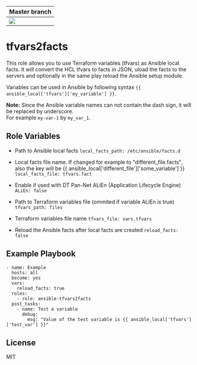 | Master branch |
|:--------------|
|[![](https://github.com/MonolithProjects/ansible-tfvars2facts/workflows/Test%20build/badge.svg?branch=master)](https://github.com/MonolithProjects/ansible-tfvars2facts/actions)|

tfvars2facts
=========

This role allows you to use Terraform variables (tfvars) as Ansible local facts.
It will convert the HCL tfvars to facts in JSON, uload the facts to the servers
and optionally in the same play reload the Ansible setup module.  

Variables can be used in Ansible by following syntax `{{ ansible_local['tfvars']['my_variable'] }}`.  

**Note:**
Since the Ansible variable names can not contain the dash sign, it will be replaced by underscore.  
For example `my-var-1` by `my_var_1`.  

Role Variables
--------------

- Path to Ansible local facts
`local_facts_path: /etc/ansible/facts.d`

- Local facts file name. If changed for example to "different_file.facts",
  also the key will be {{ ansible_local['different_file']['some_variable'] }}
`local_facts_file: tfvars.fact`

- Enable if used with DT Pan-Net ALiEn (Application Lifecycle Engine)
`ALiEn: false`

- Path to Terraform variables file
 (ommited if variable ALiEn is true)
`tfvars_path: files`

- Terraform variables file name
`tfvars_file: vars.tfvars`

- Reload the Ansible facts after local facts are created
`reload_facts: false`

Example Playbook
----------------

    - name: Example
      hosts: all
      become: yes
      vars:
        reload_facts: true
      roles:
        - role: ansible-tfvars2facts
      post_tasks:
        - name: Test a variable
          debug:
            msg: "Value of the test variable is {{ ansible_local['tfvars']['test_var'] }}"

License
-------

MIT

